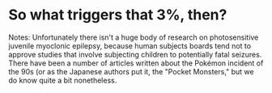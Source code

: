 # So what triggers that 3%, then?

Notes: Unfortunately there isn't a huge body of research on photosensitive juvenile myoclonic epilepsy, because human subjects boards tend not to approve studies that involve subjecting children to potentially fatal seizures. There have been a number of articles written about the Pokémon incident of the 90s (or as the Japanese authors put it, the "Pocket Monsters," but we do know quite a bit nonetheless.